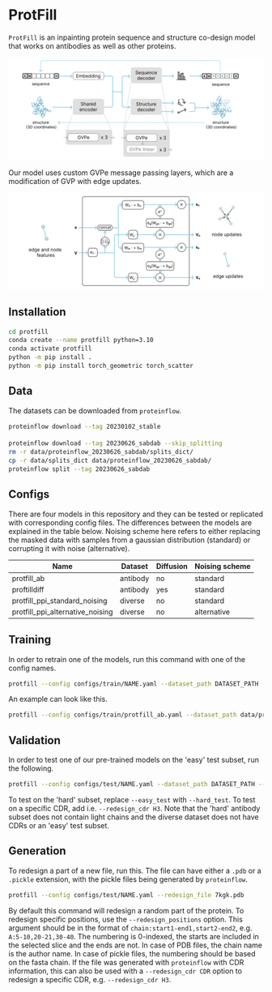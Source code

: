 # ProtFill
`ProtFill` is an inpainting protein sequence and structure co-design model that works on antibodies as well as other proteins. 

![architecture](./media/architecture.png)

Our model uses custom GVPe message passing layers, which are a modification of GVP with edge updates.

![gvpe](./media/GVPe.png)

## Installation
```bash
cd protfill
conda create --name protfill python=3.10
conda activate protfill
python -m pip install .
python -m pip install torch_geometric torch_scatter
```

## Data
The datasets can be downloaded from `proteinflow`.
```bash
proteinflow download --tag 20230102_stable

proteinflow download --tag 20230626_sabdab --skip_splitting
rm -r data/proteinflow_20230626_sabdab/splits_dict/
cp -r data/splits_dict data/proteinflow_20230626_sabdab/
proteinflow split --tag 20230626_sabdab
```

## Configs
There are four models in this repository and they can be tested or replicated with corresponding config files. The differences between the models are explained in the table below. Noising scheme here refers to either replacing the masked data with samples from a gaussian distribution (standard) or corrupting it with noise (alternative).

| Name                        | Dataset   | Diffusion | Noising scheme |
|-----------------------------|-----------|-----------|-----------------|
| protfill_ab                 | antibody  | no        | standard       |
| proftilldiff                | antibody  | yes       | standard       |
| protfill_ppi_standard_noising | diverse  | no          | standard       |
| protfill_ppi_alternative_noising | diverse | no        | alternative    |


## Training
In order to retrain one of the models, run this command with one of the config names.
```bash
protfill --config configs/train/NAME.yaml --dataset_path DATASET_PATH
```

An example can look like this.
```bash
protfill --config configs/train/protfill_ab.yaml --dataset_path data/proteinflow_20230626_sabdab
```

## Validation
In order to test one of our pre-trained models on the 'easy' test subset, run the following.
```bash
protfill --config configs/test/NAME.yaml --dataset_path DATASET_PATH --easy_test
```

To test on the 'hard' subset, replace `--easy_test` with `--hard_test`. To test on a specific CDR, add i.e. `--redesign_cdr H3`. Note that the 'hard' antibody subset does not contain light chains and the diverse dataset does not have CDRs or an 'easy' test subset.

## Generation
To redesign a part of a new file, run this. The file can have either a `.pdb` or  a `.pickle` extension, with the pickle files being generated by `proteinflow`.
```bash
protfill --config configs/test/NAME.yaml --redesign_file 7kgk.pdb
```

By default this command will redesign a random part of the protein. To redesign specific positions, use the `--redesign_positions` option. This argument should be in the format of `chain:start1-end1,start2-end2`, e.g. `A:5-10,20-21,30-40`. The numbering is 0-indexed, the starts are included in the selected slice and the ends are not. In case of PDB files, the chain name is the author name. In case of pickle files, the numbering should be based on the fasta chain. If the file was generated with `proteinflow` with CDR information, this can also be used with a `--redesign_cdr CDR` option to redesign a specific CDR, e.g. `--redesign_cdr H3`.

